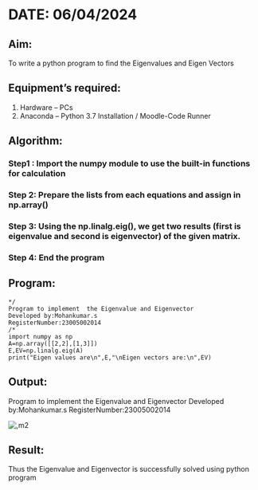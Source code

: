 
# DATE: 06/04/2024
## Aim:
To write a python program to find the Eigenvalues and Eigen Vectors
## Equipment’s required:
1. 	Hardware – PCs
2. 	Anaconda – Python 3.7 Installation / Moodle-Code Runner
## Algorithm:
### Step1 : Import the numpy module to use the built-in functions for calculation
### Step 2: Prepare the lists from each equations and assign in np.array()
### Step 3: Using the np.linalg.eig(),  we get two results (first is eigenvalue and second is eigenvector) of the given matrix.
### Step 4: End the program

## Program:
```
*/
Program to implement  the Eigenvalue and Eigenvector 
Developed by:Mohankumar.s
RegisterNumber:23005002014
/*
import numpy as np
A=np.array([[2,2],[1,3]])
E,EV=np.linalg.eig(A)
print("Eigen values are\n",E,"\nEigen vectors are:\n",EV)
```
## Output:

Program to implement  the Eigenvalue and Eigenvector 
Developed by:Mohankumar.s
RegisterNumber:23005002014

![,m2](https://github.com/MohanKumar755/EIGENVALUES-AND-EIGENVECTORS/assets/146155007/5f5a7687-74f6-4e6f-82cd-3482e211c9f9)




## Result:
Thus the Eigenvalue and Eigenvector is successfully solved using python program
